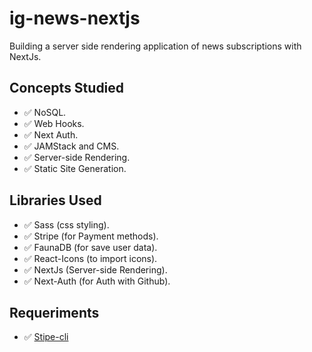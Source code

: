 # ig-news-nextjs
Building a server side rendering application of news subscriptions with NextJs.

## Concepts Studied 
* ✅ NoSQL.
* ✅ Web Hooks.
* ✅ Next Auth.
* ✅ JAMStack and CMS.
* ✅ Server-side Rendering.
* ✅ Static Site Generation.
## Libraries Used
* ✅ Sass (css styling).
* ✅ Stripe (for Payment methods).
* ✅ FaunaDB (for save user data).
* ✅ React-Icons (to import icons).
* ✅ NextJs (Server-side Rendering).
* ✅ Next-Auth (for Auth with Github).

## Requeriments
* ✅ [Stipe-cli](https://stripe.com/docs/stripe-cli)